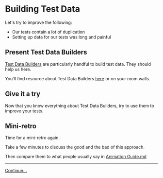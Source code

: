 # Building Test Data

Let's try to improve the following:
* Our tests contain a lot of duplication
* Setting up data for our tests was long and painful

## Present Test Data Builders

[Test Data Builders](./references/Test%20Data%20Builders.md) are particularly
handful to build test data. They should help us here.

You'll find resource about Test Data Builders 
[here](./references/Test%20Data%20Builders.md) or on your room walls.

## Give it a try

Now that you know everything about Test Data Builders, try to use them to
improve your tests.

## Mini-retro

Time for a mini-retro again.

Take a few minutes to discuss the good and the bad of this approach.

Then compare them to what people usually say in
[Animation Guide.md](./Animation%20Guide.md)

----
[Continue...](./4%20-%20Mikado%20Method%20to%20the%20Rescue.md)